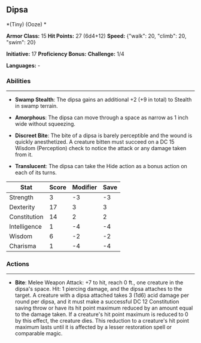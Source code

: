 ## Dipsa
*(Tiny) (Ooze) *

**Armor Class:** 15
**Hit Points:** 27 (6d4+12)
**Speed:** {"walk": 20, "climb": 20, "swim": 20}

**Initiative:** 17
**Proficiency Bonus:**
**Challenge:** 1/4

**Languages:** -

### Abilities
 --- 
- **Swamp Stealth**: The dipsa gains an additional +2 (+9 in total) to Stealth in swamp terrain.

- **Amorphous**: The dipsa can move through a space as narrow as 1 inch wide without squeezing.

- **Discreet Bite**: The bite of a dipsa is barely perceptible and the wound is quickly anesthetized. A creature bitten must succeed on a DC 15 Wisdom (Perception) check to notice the attack or any damage taken from it.

- **Translucent**: The dipsa can take the Hide action as a bonus action on each of its turns.



| Stat | Score | Modifier | Save |
| ---- | ---- | ---- | ---- |
| Strength | 3 | -3 | -3 |
| Dexterity | 17 | 3 | 3 |
| Constitution | 14 | 2 | 2 |
| Intelligence | 1 | -4 | -4 |
| Wisdom | 6 | -2 | -2 |
| Charisma | 1 | -4 | -4 |

### Actions
 --- 
- **Bite**: Melee Weapon Attack: +7 to hit, reach 0 ft., one creature in the dipsa's space. Hit: 1 piercing damage, and the dipsa attaches to the target. A creature with a dipsa attached takes 3 (1d6) acid damage per round per dipsa, and it must make a successful DC 12 Constitution saving throw or have its hit point maximum reduced by an amount equal to the damage taken. If a creature's hit point maximum is reduced to 0 by this effect, the creature dies. This reduction to a creature's hit point maximum lasts until it is affected by a lesser restoration spell or comparable magic.

